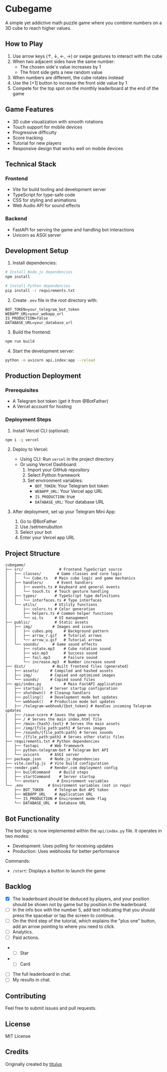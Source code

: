 # Cubegame

A simple yet addictive math puzzle game where you combine numbers on a 3D cube to reach higher values.

## How to Play

1. Use arrow keys (↑, ↓, ←, →) or swipe gestures to interact with the cube
2. When two adjacent sides have the same number:
   - The chosen side's value increases by 1
   - The front side gets a new random value
3. When numbers are different, the cube rotates instead
4. Use the [+1] button to increase the front side value by 1
5. Compete for the top spot on the monthly leaderboard at the end of the game

## Game Features

- 3D cube visualization with smooth rotations
- Touch support for mobile devices
- Progressive difficulty
- Score tracking
- Tutorial for new players
- Responsive design that works well on mobile devices

## Technical Stack

### Frontend
- Vite for build tooling and development server
- TypeScript for type-safe code
- CSS for styling and animations
- Web Audio API for sound effects

### Backend
- FastAPI for serving the game and handling bot interactions
- Uvicorn as ASGI server

## Development Setup

1. Install dependencies:
```bash
# Install Node.js dependencies
npm install

# Install Python dependencies
pip install -r requirements.txt
```

2. Create `.env` file in the root directory with:
```
BOT_TOKEN=your_telegram_bot_token
WEBAPP_URL=your_webapp_url
IS_PRODUCTION=false
DATABASE_URL=your_database_url
```

3. Build the frontend:
```bash
npm run build
```

4. Start the development server:
```bash
python -m uvicorn api.index:app --reload
```

## Production Deployment

### Prerequisites
- A Telegram bot token (get it from @BotFather)
- A Vercel account for hosting

### Deployment Steps

1. Install Vercel CLI (optional):
```bash
npm i -g vercel
```

2. Deploy to Vercel:
   - Using CLI: Run `vercel` in the project directory
   - Or using Vercel Dashboard:
     1. Import your GitHub repository
     2. Select Python framework
     3. Set environment variables:
        - `BOT_TOKEN`: Your Telegram bot token
        - `WEBAPP_URL`: Your Vercel app URL
        - `IS_PRODUCTION`: true
        - `DATABASE_URL`: Your database URL

3. After deployment, set up your Telegram Mini App:
   1. Go to @BotFather
   2. Use /setmenubutton
   3. Select your bot
   4. Enter your Vercel app URL

## Project Structure

```
cubegame/
├── src/                # Frontend TypeScript source
│   ├── classes/       # Game classes and core logic
│   │   └── Cube.ts   # Main cube logic and game mechanics
│   ├── handlers/      # Event handlers
│   │   ├── events.ts # Keyboard and general events
│   │   └── touch.ts  # Touch gesture handling
│   ├── types/        # TypeScript type definitions
│   │   └── interfaces.ts # Type interfaces
│   └── utils/        # Utility functions
│       ├── colors.ts # Color generation
│       ├── helpers.ts # Common helper functions
│       └── ui.ts     # UI management
├── public/           # Static assets
│   ├── img/         # Images and icons
│   │   ├── cubes.png     # Background pattern
│   │   ├── arrow_r.gif   # Tutorial arrows
│   │   └── arrow_u.gif   # Tutorial arrows
│   └── sounds/      # Game sound effects
│       ├── rotate.mp3    # Cube rotation sound
│       ├── win.mp3       # Success sound
│       ├── fail.mp3      # Failure sound
│       └── increase.mp3  # Number increase sound
├── dist/            # Built frontend files (generated)
│   ├── assets/     # Compiled and hashed assets
│   ├── img/        # Copied and optimized images
│   └── sounds/     # Copied sound files
├── api/index.py          # Main FastAPI application
│   ├── startup()   # Server startup configuration
│   ├── shutdown()  # Cleanup handlers
│   ├── polling()   # Development mode bot updates
│   └── webhook()   # Production mode bot updates
│   ├── /telegram-webhook/{bot_token} # Handles incoming Telegram updates
│   ├── /save-score # Saves the game score
│   ├── / # Serves the main index.html file
│   ├── /main-{hash}.{ext} # Serves the main assets
│   ├── /img/{file_path:path} # Serves images
│   ├── /sounds/{file_path:path} # Serves sounds
│   └── /{file_path:path} # Serves other static files
├── requirements.txt # Python dependencies
│   ├── fastapi     # Web framework
│   ├── python-telegram-bot # Telegram Bot API
│   └── uvicorn     # ASGI server
├── package.json    # Node.js dependencies
├── vite.config.js  # Vite build configuration
├── render.yaml     # Render.com deployment config
│   ├── buildCommand    # Build steps
│   ├── startCommand    # Server startup
│   └── envVars        # Environment variables
└── .env           # Environment variables (not in repo)
    ├── BOT_TOKEN     # Telegram Bot API token
    ├── WEBAPP_URL    # Application URL
    └── IS_PRODUCTION # Environment mode flag
    └── DATABASE_URL  # Database URL
```

## Bot Functionality

The bot logic is now implemented within the `api/index.py` file. It operates in two modes:
- Development: Uses polling for receiving updates
- Production: Uses webhooks for better performance

Commands:
- `/start`: Displays a button to launch the game

## Backlog
- [x] The leaderboard should be deduced by players, and your position should be shown not by game but by position in the leaderboard.
- [ ] In the info box with the number 5, add text indicating that you should press the spacebar or tap the screen to continue.
- [ ] On the third step of the tutorial, which explains the "plus one" button, add an arrow pointing to where you need to click.
- [ ] Analytics.
- [ ] Paid actions.
- - [ ] Star
- - [ ] Card
- [ ] The full leaderboard in chat.
- [ ] My results in chat.

## Contributing

Feel free to submit issues and pull requests.

## License

MIT License

## Credits

Originally created by [titulus](https://github.com/titulus/cubegame)
